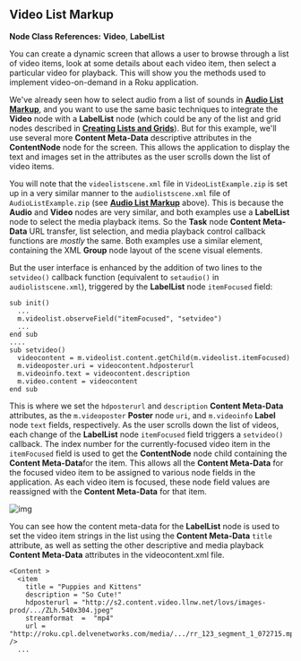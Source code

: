 ## Video List Markup

**Node Class References:** **Video**, **LabelList**

You can create a dynamic screen that allows a user to browse through a list of video items, look at some details about each video item, then select a particular video for playback. This will show you the methods used to implement video-on-demand in a Roku application.

We've already seen how to select audio from a list of sounds in [**Audio List Markup**](https://github.com/rokudev/samples/tree/master/media), and you want to use the same basic techniques to integrate the **Video** node with a **LabelList** node (which could be any of the list and grid nodes described in [**Creating Lists and Grids**](https://github.com/rokudev/samples/tree/master/ux%20components/lists%20and%20grids)). But for this example, we'll use several more **Content Meta-Data** descriptive attributes in the **ContentNode** node for the screen. This allows the application to display the text and images set in the attributes as the user scrolls down the list of video items.

You will note that the `videolistscene.xml` file in `VideoListExample.zip` is set up in a very similar manner to the `audiolistscene.xml` file of `AudioListExample.zip` (see [**Audio List Markup**](https://github.com/rokudev/samples/tree/master/media) above). This is because the **Audio** and **Video** nodes are very similar, and both examples use a **LabelList** node to select the media playback items. So the **Task** node **Content Meta-Data** URL transfer, list selection, and media playback control callback functions are *mostly* the same. Both examples use a similar **<children>** element, containing the XML **Group** node layout of the scene visual elements.

But the user interface is enhanced by the addition of two lines to the `setvideo()` callback function (equivalent to `setaudio()` in `audiolistscene.xml`), triggered by the **LabelList** node `itemFocused` field:

```
sub init()
  ...
  m.videolist.observeField("itemFocused", "setvideo")
  ...
end sub
....
sub setvideo()
  videocontent = m.videolist.content.getChild(m.videolist.itemFocused)
  m.videoposter.uri = videocontent.hdposterurl
  m.videoinfo.text = videocontent.description
  m.video.content = videocontent
end sub
```

This is where we set the `hdposterurl` and `description` **Content Meta-Data** attributes, as the `m.videoposter` **Poster** node `uri`, and `m.videoinfo` **Label** node `text` fields, respectively. As the user scrolls down the list of videos, each change of the **LabelList** node `itemFocused` field triggers a `setvideo()` callback. The index number for the currently-focused video item in the `itemFocused` field is used to get the **ContentNode** node child containing the **Content Meta-Data**for the item. This allows all the **Content Meta-Data** for the focused video item to be assigned to various node fields in the application. As each video item is focused, these node field values are reassigned with the **Content Meta-Data** for that item.
 
![img](https://image.roku.com/ZHZscHItMTc2/videolistdoc.jpg)

You can see how the content meta-data for the **LabelList** node is used to set the video item strings in the list using the **Content Meta-Data** `title` attribute, as well as setting the other descriptive and media playback **Content Meta-Data** attributes in the videocontent.xml file.

```
<Content >
  <item 
    title = "Puppies and Kittens" 
    description = "So Cute!" 
    hdposterurl = "http://s2.content.video.llnw.net/lovs/images-prod/.../ZLh.540x304.jpeg" 
    streamformat  =  "mp4" 
    url = "http://roku.cpl.delvenetworks.com/media/.../rr_123_segment_1_072715.mp4" />
  ...
```
